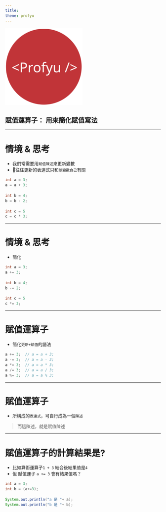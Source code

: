 ```yaml
---
title:  
theme: profyu
---
```


<!-- .slide: data-background="assets/background.png" -->
<img style='border:none;background:none;box-shadow:none;' src='assets/logo.svg' width="250"/>

## 賦值運算子： 用來簡化賦值寫法

---

# 情境 & 思考

* 我們常需要用`賦值陳述`來更新變數
* 往往更新的表達式只和`該變數自己`有關

```java
int a = 3;
a = a + 3;

int b = 4;
b = b - 2;

int c = 5
c = c * 3;
```

---

# 情境 & 思考

* 簡化

```java
int a = 3;
a += 3;

int b = 4;
b -= 2;

int c = 5
c *= 3;
```

---

# 賦值運算子

* 簡化`更新+賦值`的語法

```java
a += 3;  // a = a + 3;
a -= 3;  // a = a - 3;
a *= 3;  // a = a * 3;
a /= 3;  // a = a / 3;
a %= 3;  // a = a % 3;
```

---

# 賦值運算子

* 所構成的`表達式`，可自行成為一個`陳述`

> 而這陳述，就是賦值陳述

---

# 賦值運算子的計算結果是?

* 比如算術運算子`1 + 3` 結合後結果值是`4`
* 但 賦值運子 `a += 3` 會有結果值嗎？

```java
int a = 3;
int b = (a+=3);

System.out.println("a 是 "+ a);
System.out.println("b 是 "+ b);
```  

<!--往往只想更新變數，比較不在意結合後的結果-->